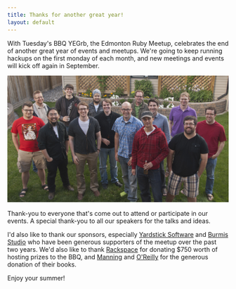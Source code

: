 ```yaml
---
title: Thanks for another great year!
layout: default
---
```


With Tuesday's BBQ YEGrb, the Edmonton Ruby Meetup, celebrates the end of
another great year of events and meetups. We're going to keep running hackups
on the first monday of each month, and new meetings and events will kick off
again in September.

<img src="/images/posts/2012/06/21/bbq.jpg" alt="YEGrb 2012 BBQ" class="fill"/>

Thank-you to everyone that's come out to attend or participate in our events.
A special thank-you to all our speakers for the talks and ideas.

I'd also like to thank our sponsors, especially [Yardstick Software](http://getyardstick.com/) and [Burmis Studio](http://www.burmis.ca/) who have been generous supporters of the meetup over the past two years.
We'd also like to thank [Rackspace](http://www.rackspace.com/) for donating $750 worth of hosting prizes to
the BBQ, and [Manning](http://manning.com/) and [O'Reilly](http://oreilly.com/) for the generous donation of their books.

Enjoy your summer!
